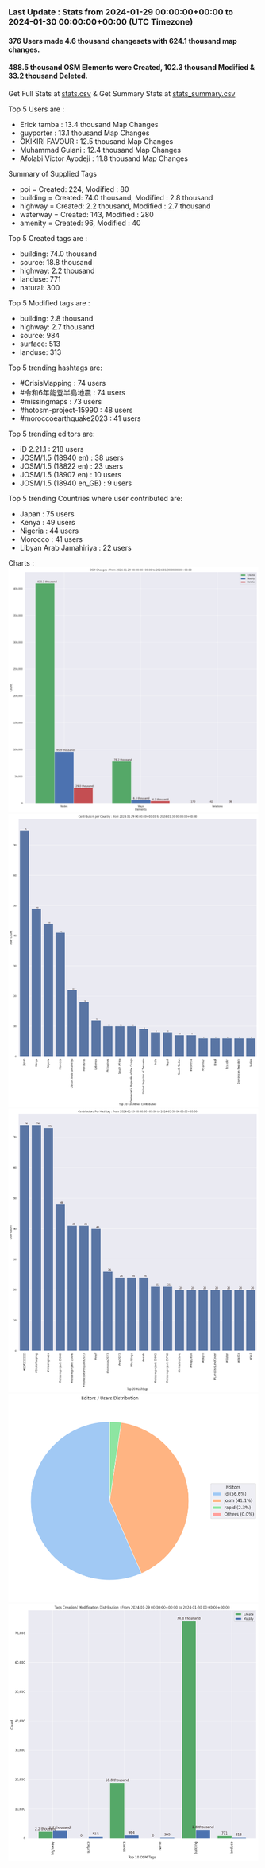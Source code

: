 ### Last Update : Stats from 2024-01-29 00:00:00+00:00 to 2024-01-30 00:00:00+00:00 (UTC Timezone)

#### 376 Users made 4.6 thousand changesets with 624.1 thousand map changes.
#### 488.5 thousand OSM Elements were Created, 102.3 thousand Modified & 33.2 thousand Deleted.
Get Full Stats at [stats.csv](/stats/hotosm/Daily/stats.csv)
 & Get Summary Stats at [stats_summary.csv](/stats/hotosm/Daily/stats_summary.csv)

Top 5 Users are : 
- Erick tamba : 13.4 thousand Map Changes
- guyporter : 13.1 thousand Map Changes
- OKIKIRI FAVOUR : 12.5 thousand Map Changes
- Muhammad Gulani : 12.4 thousand Map Changes
- Afolabi Victor Ayodeji : 11.8 thousand Map Changes

Summary of Supplied Tags
- poi = Created: 224, Modified : 80
- building = Created: 74.0 thousand, Modified : 2.8 thousand
- highway = Created: 2.2 thousand, Modified : 2.7 thousand
- waterway = Created: 143, Modified : 280
- amenity = Created: 96, Modified : 40


Top 5 Created tags are :
- building: 74.0 thousand
- source: 18.8 thousand
- highway: 2.2 thousand
- landuse: 771
- natural: 300


Top 5 Modified tags are :
- building: 2.8 thousand
- highway: 2.7 thousand
- source: 984
- surface: 513
- landuse: 313


Top 5 trending hashtags are:
- #CrisisMapping : 74 users
- #令和6年能登半島地震 : 74 users
- #missingmaps : 73 users
- #hotosm-project-15990 : 48 users
- #moroccoearthquake2023 : 41 users


Top 5 trending editors are:
- iD 2.21.1 : 218 users
- JOSM/1.5 (18940 en) : 38 users
- JOSM/1.5 (18822 en) : 23 users
- JOSM/1.5 (18907 en) : 10 users
- JOSM/1.5 (18940 en_GB) : 9 users


Top 5 trending Countries where user contributed are:
- Japan : 75 users
- Kenya : 49 users
- Nigeria : 44 users
- Morocco : 41 users
- Libyan Arab Jamahiriya : 22 users


 Charts : 
![Alt text](./stats_osm_changes.png) 
![Alt text](./stats_users_per_country.png) 
![Alt text](./stats_users_per_hashtag.png) 
![Alt text](./stats_editors_pie_chart.png) 
![Alt text](./stats_tags.png) 
